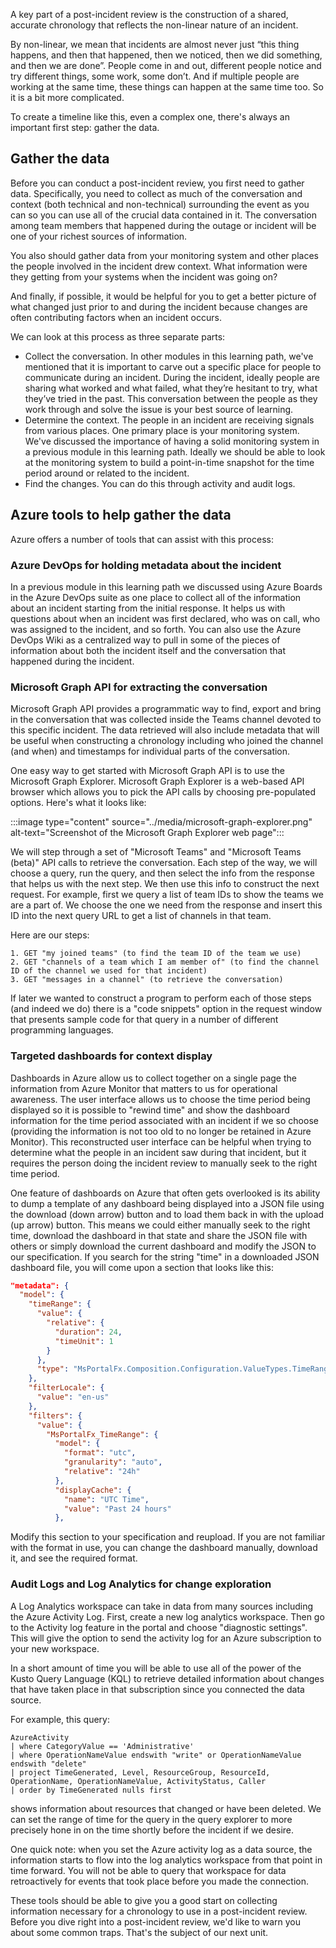 A key part of a post-incident review is the construction of a shared,
accurate chronology that reflects the non-linear nature of an incident.

By non-linear, we mean that incidents are almost never just “this thing
happens, and then that happened, then we noticed, then we did something,
and then we are done”. People come in and out, different people notice and
try different things, some work, some don’t. And if multiple people are
working at the same time, these things can happen at the same time too. So
it is a bit more complicated.

To create a timeline like this, even a complex one, there's always an
important first step: gather the data.

## Gather the data

Before you can conduct a post-incident review, you first need to gather
data. Specifically, you need to collect as much of the conversation and
context (both technical and non-technical) surrounding the event as you can
so you can use all of the crucial data contained in it. The conversation
among team members that happened during the outage or incident will be one
of your richest sources of information.

You also should gather data from your monitoring system and other places
the people involved in the incident drew context. What information were
they getting from your systems when the incident was going on?

And finally, if possible, it would be helpful for you to get a better
picture of what changed just prior to and during the incident because
changes are often contributing factors when an incident occurs.

We can look at this process as three separate parts:

-   Collect the conversation. In other modules in this learning path, we've
    mentioned that it is important to carve out a specific place for people
    to communicate during an incident. During the incident, ideally people
    are sharing what worked and what failed, what they’re hesitant to try,
    what they’ve tried in the past. This conversation between the people as
    they work through and solve the issue is your best source of learning.
-   Determine the context. The people in an incident are receiving signals
    from various places. One primary place is your monitoring system. We've
    discussed the importance of having a solid monitoring system in a
    previous module in this learning path. Ideally we should be able to
    look at the monitoring system to build a point-in-time snapshot for the
    time period around or related to the incident.
-   Find the changes. You can do this through activity and audit logs.

## Azure tools to help gather the data

Azure offers a number of tools that can assist with this process:

### Azure DevOps for holding metadata about the incident

In a previous module in this learning path we discussed using Azure Boards
in the Azure DevOps suite as one place to collect all of the information
about an incident starting from the initial response. It helps us with
questions about when an incident was first declared, who was on call, who
was assigned to the incident, and so forth. You can also use the Azure
DevOps Wiki as a centralized way to pull in some of the pieces of
information about both the incident itself and the conversation that
happened during the incident.

### Microsoft Graph API for extracting the conversation

Microsoft Graph API provides a programmatic way to find, export and bring
in the conversation that was collected inside the Teams channel devoted to
this specific incident. The data retrieved will also include metadata that
will be useful when constructing a chronology including who joined the
channel (and when) and timestamps for individual parts of the conversation.

One easy way to get started with Microsoft Graph API is to use the
Microsoft Graph Explorer. Microsoft Graph Explorer is a web-based API
browser which allows you to pick the API calls by choosing pre-populated
options. Here's what it looks like:

:::image type="content" source="../media/microsoft-graph-explorer.png" alt-text="Screenshot of the Microsoft Graph Explorer web page":::

We will step through a set of "Microsoft Teams" and "Microsoft Teams
(beta)" API calls to retrieve the conversation. Each step of the way, we
will choose a query, run the query, and then select the info from the
response that helps us with the next step. We then use this info to
construct the next request. For example, first we query a list of team IDs
to show the teams we are a part of. We choose the one we need from the
response and insert this ID into the next query URL to get a list of
channels in that team.

Here are our steps:

    1. GET "my joined teams" (to find the team ID of the team we use)
    2. GET "channels of a team which I am member of" (to find the channel ID of the channel we used for that incident)
    3. GET "messages in a channel" (to retrieve the conversation)

If later we wanted to construct a program to perform each of those steps
(and indeed we do) there is a "code snippets" option in the request window
that presents sample code for that query in a number of different
programming languages.

### Targeted dashboards for context display

Dashboards in Azure allow us to collect together on a single page the
information from Azure Monitor that matters to us for operational
awareness. The user interface allows us to choose the time period being
displayed so it is possible to "rewind time" and show the dashboard
information for the time period associated with an incident if we so choose
(providing the information is not too old to no longer be retained in Azure
Monitor). This reconstructed user interface can be helpful when trying to
determine what the people in an incident saw during that incident, but it
requires the person doing the incident review to manually seek to the right
time period.

One feature of dashboards on Azure that often gets overlooked is its
ability to dump a template of any dashboard being displayed into a JSON
file using the download (down arrow) button and to load them back in with
the upload (up arrow) button. This means we could either manually seek to
the right time, download the dashboard in that state and share the JSON
file with others or simply download the current dashboard and modify the
JSON to our specification. If you search for the string "time" in a
downloaded JSON dashboard file, you will come upon a section that looks
like this:

```json
"metadata": {
  "model": {
    "timeRange": {
      "value": {
        "relative": {
          "duration": 24,
          "timeUnit": 1
        }
      },
      "type": "MsPortalFx.Composition.Configuration.ValueTypes.TimeRange"
    },
    "filterLocale": {
      "value": "en-us"
    },
    "filters": {
      "value": {
        "MsPortalFx_TimeRange": {
          "model": {
            "format": "utc",
            "granularity": "auto",
            "relative": "24h"
          },
          "displayCache": {
            "name": "UTC Time",
            "value": "Past 24 hours"
          },
```

Modify this section to your specification and reupload. If you are not
familiar with the format in use, you can change the dashboard manually,
download it, and see the required format.

### Audit Logs and Log Analytics for change exploration

A Log Analytics workspace can take in data from many sources including the
Azure Activity Log. First, create a new log analytics workspace. Then go to
the Activity log feature in the portal and choose "diagnostic settings".
This will give the option to send the activity log for an Azure
subscription to your new workspace.

In a short amount of time you will be able to use all of the power of the
Kusto Query Language (KQL) to retrieve detailed information about changes
that have taken place in that subscription since you connected the data
source.

For example, this query:

```Kusto
AzureActivity
| where CategoryValue == 'Administrative'
| where OperationNameValue endswith "write" or OperationNameValue endswith "delete"
| project TimeGenerated, Level, ResourceGroup, ResourceId, OperationName, OperationNameValue, ActivityStatus, Caller
| order by TimeGenerated nulls first
```

shows information about resources that changed or have been deleted. We can
set the range of time for the query in the query explorer to more precisely
hone in on the time shortly before the incident if we desire.

One quick note: when you set the Azure activity log as a data source, the
information starts to flow into the log analytics workspace from that point
in time forward. You will not be able to query that workspace for data
retroactively for events that took place before you made the connection.

These tools should be able to give you a good start on collecting
information necessary for a chronology to use in a post-incident review.
Before you dive right into a post-incident review, we'd like to warn you
about some common traps. That's the subject of our next unit.
